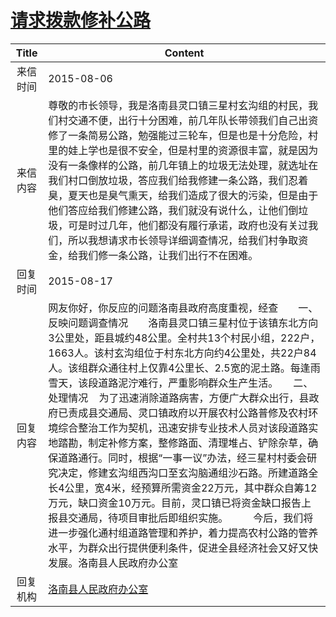 # <a href="http://www.shangluo.gov.cn/zmhd/ldxxxx.jsp?urltype=leadermail.LeaderMailContentUrl&wbtreeid=1112&leadermailid=3297">请求拨款修补公路</a>
| Title |                                                                                                                                                                                                                                                Content                                                                                                                                                                                                                                                 |
|:-----:|--------------------------------------------------------------------------------------------------------------------------------------------------------------------------------------------------------------------------------------------------------------------------------------------------------------------------------------------------------------------------------------------------------------------------------------------------------------------------------------------------------|
| 来信时间  | 2015-08-06                                                                                                                                                                                                                                                                                                                                                                                                                                                                                             |
| 来信内容  | 尊敬的市长领导，我是洛南县灵口镇三星村玄沟组的村民，我们村交通不便，出行十分困难，前几年队长带领我们自己出资修了一条简易公路，勉强能过三轮车，但是也是十分危险，村里的娃上学也是很不安全，但是村里的资源很丰富，就是因为没有一条像样的公路，前几年镇上的垃圾无法处理，就选址在我们村口倒放垃圾，答应我们给我修建一条公路，我们忍着臭，夏天也是臭气熏天，给我们造成了很大的污染，但是由于他们答应给我们修建公路，我们就没有说什么，让他们倒垃圾，可是时过几年，他们都没有履行承诺，政府也没有关过我们，所以我想请求市长领导详细调查情况，给我们村争取资金，给我们修一条公路，让我们出行不在困难。                                                                                                                                                                                                       |
| 回复时间  | 2015-08-17                                                                                                                                                                                                                                                                                                                                                                                                                                                                                             |
| 回复内容  | 网友你好，你反应的问题洛南县政府高度重视，经查　　一、反映问题调查情况　　洛南县灵口镇三星村位于该镇东北方向3公里处，距县城约48公里。全村共13个村民小组，222户，1663人。该村玄沟组位于村东北方向约4公里处，共22户84人。该组群众通往村上仅靠4公里长、2.5宽的泥土路。每逢雨雪天，该段道路泥泞难行，严重影响群众生产生活。　　二、处理情况    为了迅速消除道路病害，方便广大群众出行，县政府已责成县交通局、灵口镇政府以开展农村公路普修及农村环境综合整治工作为契机，迅速安排专业技术人员对该段道路实地踏勘，制定补修方案，整修路面、清理堆占、铲除杂草，确保道路通行。同时，根据“一事一议”办法，经三星村村委会研究决定，修建玄沟组西沟口至玄沟脑通组沙石路。所建道路全长4公里，宽4米，经预算所需资金22万元，其中群众自筹12万元，缺口资金10万元。目前，灵口镇已将资金缺口报告上报县交通局，待项目审批后即组织实施。　　　今后，我们将进一步强化通村组道路管理和养护，着力提高农村公路的管养水平，为群众出行提供便利条件，促进全县经济社会又好又快发展。洛南县人民政府办公室 |
| 回复机构  | <a href="../../categories/agencies/洛南县人民政府办公室.md">洛南县人民政府办公室</a>                                                                                                                                                                                                                                                                                                                                                                                                                                       |